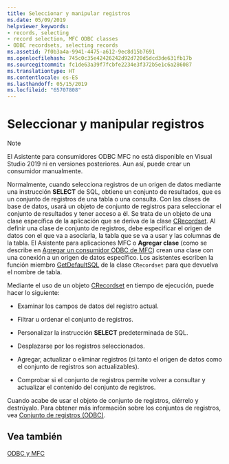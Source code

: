 ```yaml
---
title: Seleccionar y manipular registros
ms.date: 05/09/2019
helpviewer_keywords:
- records, selecting
- record selection, MFC ODBC classes
- ODBC recordsets, selecting records
ms.assetid: 7f0b3a4a-9941-4475-a612-9ec8d15b7691
ms.openlocfilehash: 745c0c35e42426242d92d720d5dcd3de631fb17b
ms.sourcegitcommit: fc1de63a39f7fcbfe2234e3f372b5e1c6a286087
ms.translationtype: HT
ms.contentlocale: es-ES
ms.lasthandoff: 05/15/2019
ms.locfileid: "65707808"
---
```

# <a name="selecting-and-manipulating-records"></a>Seleccionar y manipular registros

> [!NOTE] 
> El Asistente para consumidores ODBC MFC no está disponible en Visual Studio 2019 ni en versiones posteriores. Aun así, puede crear un consumidor manualmente.

Normalmente, cuando selecciona registros de un origen de datos mediante una instrucción **SELECT** de SQL, obtiene un conjunto de resultados, que es un conjunto de registros de una tabla o una consulta. Con las clases de base de datos, usará un objeto de conjunto de registros para seleccionar el conjunto de resultados y tener acceso a él. Se trata de un objeto de una clase específica de la aplicación que se deriva de la clase [CRecordset](../../mfc/reference/crecordset-class.md). Al definir una clase de conjunto de registros, debe especificar el origen de datos con el que va a asociarla, la tabla que se va a usar y las columnas de la tabla. El Asistente para aplicaciones MFC o **Agregar clase** (como se describe en [Agregar un consumidor ODBC de MFC](../../mfc/reference/adding-an-mfc-odbc-consumer.md)) crean una clase con una conexión a un origen de datos específico. Los asistentes escriben la función miembro [GetDefaultSQL](../../mfc/reference/crecordset-class.md#getdefaultsql) de la clase `CRecordset` para que devuelva el nombre de tabla.

Mediante el uso de un objeto [CRecordset](../../mfc/reference/crecordset-class.md) en tiempo de ejecución, puede hacer lo siguiente:

- Examinar los campos de datos del registro actual.

- Filtrar u ordenar el conjunto de registros.

- Personalizar la instrucción **SELECT** predeterminada de SQL.

- Desplazarse por los registros seleccionados.

- Agregar, actualizar o eliminar registros (si tanto el origen de datos como el conjunto de registros son actualizables).

- Comprobar si el conjunto de registros permite volver a consultar y actualizar el contenido del conjunto de registros.

Cuando acabe de usar el objeto de conjunto de registros, ciérrelo y destrúyalo. Para obtener más información sobre los conjuntos de registros, vea [Conjunto de registros (ODBC)](../../data/odbc/recordset-odbc.md).

## <a name="see-also"></a>Vea también

[ODBC y MFC](../../data/odbc/odbc-and-mfc.md)